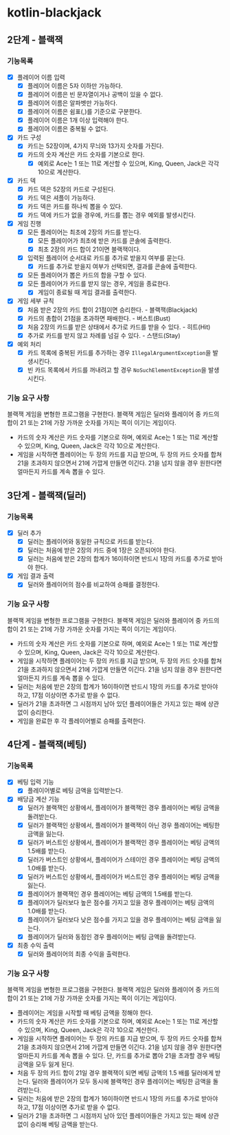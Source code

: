 # kotlin-blackjack

## 2단계 - 블랙잭

### 기능목록

- [x] 플레이어 이름 입력
  - [x] 플레이어 이름은 5자 이하만 가능하다.
  - [x] 플레이어 이름은 빈 문자열이거나 공백이 있을 수 없다.
  - [x] 플레이어 이름은 알파벳만 가능하다.
  - [x] 플레이어 이름은 쉼표(,)를 기준으로 구분한다.
  - [x] 플레이어 이름은 1개 이상 입력해야 한다.
  - [x] 플레이어 이름은 중복될 수 없다.
- [x] 카드 구성
  - [x] 카드는 52장이며, 4가지 무늬와 13가지 숫자를 가진다.
  - [x] 카드의 숫자 계산은 카드 숫자를 기본으로 한다.
    - [x] 예외로 Ace는 1 또는 11로 계산할 수 있으며, King, Queen, Jack은 각각 10으로 계산한다.
- [x] 카드 덱
  - [x] 카드 덱은 52장의 카드로 구성된다.
  - [x] 카드 덱은 셔플이 가능하다.
  - [x] 카드 덱은 카드를 하나씩 뽑을 수 있다.
  - [x] 카드 덱에 카드가 없을 경우에, 카드를 뽑는 경우 예외를 발생시킨다.
- [x] 게임 진행
  - [x] 모든 플레이어는 최초에 2장의 카드를 받는다.
    - [x] 모든 플레이어가 최초에 받은 카드를 콘솔에 출력한다.
    - [x] 최초 2장의 카드 합이 21이면 블랙잭이다.
  - [x] 입력된 플레이어 순서대로 카드를 추가로 받을지 여부를 묻는다.
    - [x] 카드를 추가로 받을지 여부가 선택되면, 결과를 콘솔에 출력한다. 
  - [x] 모든 플레이어가 뽑은 카드의 합을 구할 수 있다.
  - [x] 모든 플레이어가 카드를 받지 않는 경우, 게임을 종료한다.
    - [x] 게임이 종료될 때 게임 결과를 출력한다.
- [x] 게임 세부 규칙
  - [x] 처음 받은 2장의 카드 합이 21점이면 승리한다. - 블랙잭(Blackjack)
  - [x] 카드의 총합이 21점을 초과하면 패배한다. - 버스트(Bust)
  - [x] 처음 2장의 카드를 받은 상태에서 추가로 카드를 받을 수 있다. - 히트(Hit)
  - [x] 추가로 카드를 받지 않고 차례를 넘길 수 있다. - 스탠드(Stay)
- [x] 예외 처리
  - [x] 카드 목록에 중복된 카드를 추가하는 경우 `IllegalArgumentException`을 발생시킨다.
  - [x] 빈 카드 목록에서 카드를 꺼내려고 할 경우 `NoSuchElementException`을 발생시킨다.

### 기능 요구 사항

블랙잭 게임을 변형한 프로그램을 구현한다. 블랙잭 게임은 딜러와 플레이어 중 카드의 합이 21 또는 21에 가장 가까운 숫자를 가지는 쪽이 이기는 게임이다.
 - 카드의 숫자 계산은 카드 숫자를 기본으로 하며, 예외로 Ace는 1 또는 11로 계산할 수 있으며, King, Queen, Jack은 각각 10으로 계산한다.
 - 게임을 시작하면 플레이어는 두 장의 카드를 지급 받으며, 두 장의 카드 숫자를 합쳐 21을 초과하지 않으면서 21에 가깝게 만들면 이긴다. 21을 넘지 않을 경우 원한다면 얼마든지 카드를 계속 뽑을 수 있다.

## 3단계 - 블랙잭(딜러)

### 기능목록

- [x] 딜러 추가
  - [x] 딜러는 플레이어와 동일한 규칙으로 카드를 받는다.
  - [x] 딜러는 처음에 받은 2장의 카드 중에 1장은 오픈되어야 한다.
  - [x] 딜러는 처음에 받은 2장의 합계가 16이하이면 반드시 1장의 카드를 추가로 받아야 한다.
- [x] 게임 결과 출력
  - [x] 딜러와 플레이어의 점수를 비교하여 승패를 결정한다.

### 기능 요구 사항

블랙잭 게임을 변형한 프로그램을 구현한다. 블랙잭 게임은 딜러와 플레이어 중 카드의 합이 21 또는 21에 가장 가까운 숫자를 가지는 쪽이 이기는 게임이다.
 - 카드의 숫자 계산은 카드 숫자를 기본으로 하며, 예외로 Ace는 1 또는 11로 계산할 수 있으며, King, Queen, Jack은 각각 10으로 계산한다.
 - 게임을 시작하면 플레이어는 두 장의 카드를 지급 받으며, 두 장의 카드 숫자를 합쳐 21을 초과하지 않으면서 21에 가깝게 만들면 이긴다. 21을 넘지 않을 경우 원한다면 얼마든지 카드를 계속 뽑을 수 있다.
 - 딜러는 처음에 받은 2장의 합계가 16이하이면 반드시 1장의 카드를 추가로 받아야 하고, 17점 이상이면 추가로 받을 수 없다.
 - 딜러가 21을 초과하면 그 시점까지 남아 있던 플레이어들은 가지고 있는 패에 상관 없이 승리한다.
 - 게임을 완료한 후 각 플레이어별로 승패를 출력한다.

## 4단계 - 블랙잭(베팅)

### 기능목록

- [x] 베팅 입력 기능
  - [x] 플레이어별로 베팅 금액을 입력받는다.
- [x] 배당금 계산 기능
  - [x] 딜러가 블랙잭인 상황에서, 플레이어가 블랙잭인 경우 플레이어는 베팅 금액을 돌려받는다.
  - [x] 딜러가 블랙잭인 상황에서, 플레이어가 블랙잭이 아닌 경우 플레이어는 베팅한 금액을 잃는다.
  - [x] 딜러가 버스트인 상황에서, 플레이어가 블랙잭인 경우 플레이어는 베팅 금액의 1.5배를 받는다.
  - [x] 딜러가 버스트인 상황에서, 플레이어가 스테이인 경우 플레이어는 베팅 금액의 1.0배를 받는다.
  - [x] 딜러가 버스트인 상황에서, 플레이어가 버스트인 경우 플레이어는 베팅 금액을 잃는다.
  - [x] 플레이어가 블랙잭인 경우 플레이어는 베팅 금액의 1.5배를 받는다.
  - [x] 플레이어가 딜러보다 높은 점수를 가지고 있을 경우 플레이어는 베팅 금액의 1.0배를 받는다.
  - [x] 플레이어가 딜러보다 낮은 점수를 가지고 있을 경우 플레이어는 베팅 금액을 잃는다.
  - [x] 플레이어가 딜러와 동점인 경우 플레이어는 베팅 금액을 돌려받는다.
- [x] 최종 수익 출력
  - [x] 딜러와 플레이어의 최종 수익을 출력한다. 

### 기능 요구 사항

블랙잭 게임을 변형한 프로그램을 구현한다. 블랙잭 게임은 딜러와 플레이어 중 카드의 합이 21 또는 21에 가장 가까운 숫자를 가지는 쪽이 이기는 게임이다.
 - 플레이어는 게임을 시작할 때 베팅 금액을 정해야 한다.
 - 카드의 숫자 계산은 카드 숫자를 기본으로 하며, 예외로 Ace는 1 또는 11로 계산할 수 있으며, King, Queen, Jack은 각각 10으로 계산한다.
 - 게임을 시작하면 플레이어는 두 장의 카드를 지급 받으며, 두 장의 카드 숫자를 합쳐 21을 초과하지 않으면서 21에 가깝게 만들면 이긴다. 21을 넘지 않을 경우 원한다면 얼마든지 카드를 계속 뽑을 수 있다. 단, 카드를 추가로 뽑아 21을 초과할 경우 베팅 금액을 모두 잃게 된다.
 - 처음 두 장의 카드 합이 21일 경우 블랙잭이 되면 베팅 금액의 1.5 배를 딜러에게 받는다. 딜러와 플레이어가 모두 동시에 블랙잭인 경우 플레이어는 베팅한 금액을 돌려받는다.
 - 딜러는 처음에 받은 2장의 합계가 16이하이면 반드시 1장의 카드를 추가로 받아야 하고, 17점 이상이면 추가로 받을 수 없다.
 - 딜러가 21을 초과하면 그 시점까지 남아 있던 플레이어들은 가지고 있는 패에 상관 없이 승리해 베팅 금액을 받는다.
